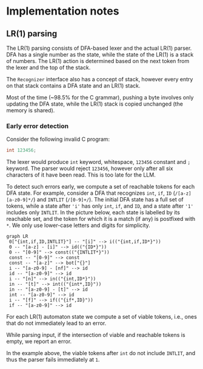 # Implementation notes

## LR(1) parsing

The LR(1) parsing consists of DFA-based lexer and the actual LR(1) parser.
DFA has a single number as the state, while the state of the LR(1) is a stack of numbers.
The LR(1) action is determined based on the next token from the lexer and the top of the stack.

The `Recognizer` interface also has a concept of stack, however every entry on that
stack contains a DFA state and an LR(1) stack.

Most of the time (~98.5% for the C grammar), pushing a byte involves only updating the DFA state,
while the LR(1) stack is copied unchanged (the memory is shared).


### Early error detection

Consider the following invalid C program:

```c
int 123456;
```

The lexer would produce `int` keyword, whitespace, `123456` constant and `;` keyword.
The parser would reject `123456`, however only after all six characters of it have been read.
This is too late for the LLM.

To detect such errors early, we compute a set of reachable tokens for each DFA state.
For example, consider a DFA that recognizes `int`, `if`, `ID` (`/[a-z][a-z0-9]*/`) and `INTLIT` (`/[0-9]+/`).
The initial DFA state has a full set of tokens, while a state after `'i'` 
has only `int`, `if`, and `ID`,
and a state after `'1'` includes only `INTLIT`.
In the picture below, each state is labelled by its reachable set,
and the token for which it is a match (if any) is postfixed with `*`. We only use lower-case letters and digits for simplicity.

```mermaid
graph LR
 0["{int,if,ID,INTLIT}"] -- "[i]" --> i(("{int,if,ID*}"))
 0 -- "[a-z] - [i]" --> id(("{ID*}"))
 0 -- "[0-9]" --> const(("{INTLIT*}"))
 const -- "[0-9]" --> const
 const -- "[a-z]" --> bot["{}"]
 i -- "[a-z0-9] - [nf]" --> id
 id -- "[a-z0-9]" --> id
 i -- "[n]" --> in(("{int,ID*}"))
 in -- "[t]" --> int(("{int*,ID}"))
 in -- "[a-z0-9] - [t]" --> id
 int -- "[a-z0-9]" --> id
 i -- "[f]" --> if(("{if*,ID}"))
 if -- "[a-z0-9]" --> id
```

For each LR(1) automaton state we compute a set of viable tokens, i.e., ones that do
not immediately lead to an error.

While parsing input, if the intersection of viable and reachable tokens is empty, we report an error.

In the example above, the viable tokens after `int` do not include `INTLIT`,
and thus the parser fails immediately at `1`.


